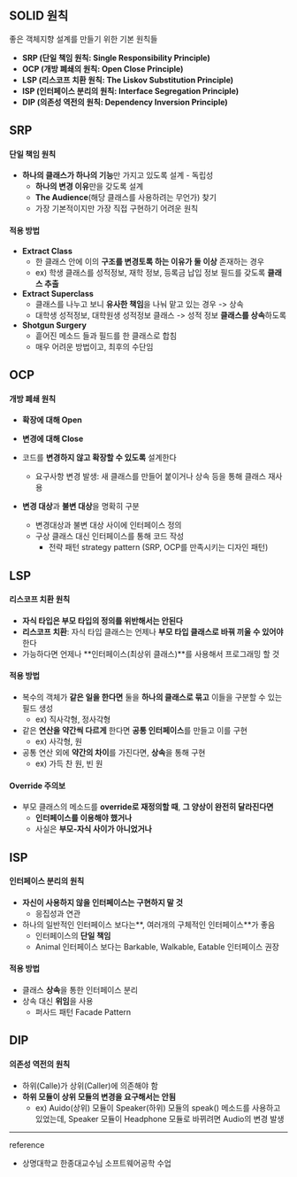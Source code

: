## SOLID 원칙

좋은 객체지향 설계를 만들기 위한 기본 원칙들

* **SRP (단일 책임 원칙: Single Responsibility Principle)**
* **OCP (개방 폐쇄의 원칙: Open Close Principle)**
* **LSP (리스코프 치환 원칙: The Liskov Substitution Principle)**
* **ISP (인터페이스 분리의 원칙: Interface Segregation Principle)**
* **DIP (의존성 역전의 원칙: Dependency Inversion Principle)**



## SRP

#### 단일 책임 원칙

* **하나의 클래스가 하나의 기능**만 가지고 있도록 설계 - 독립성
  *  **하나의 변경 이유**만을 갖도록 설계
    * **The Audience**(해당 클래스를 사용하려는 무언가) 찾기
  * 가장 기본적이지만 가장 직접 구현하기 어려운 원칙


#### 적용 방법

* **Extract Class**
  * 한 클래스 안에 이의 **구조를 변경토록 하는 이유가 둘 이상** 존재하는 경우
  * ex) 학생 클래스를 성적정보, 재학 정보, 등록금 납입 정보 필드를 갖도록 **클래스 추출**
* **Extract Superclass**
  * 클래스를 나누고 보니 **유사한 책임**을 나눠 맡고 있는 경우 -> 상속
  * 대학생 성적정보, 대학원생 성적정보 클래스 -> 성적 정보 **클래스를 상속**하도록
* **Shotgun Surgery**
  * 흩어진 메소드 들과 필드를 한 클래스로 합침
  * 매우 어려운 방법이고, 최후의 수단임

## OCP

#### 개방 폐쇄 원칙

* **확장에 대해 Open**

* **변경에 대해 Close**

* 코드를 **변경하지 않고 확장할 수 있도록** 설계한다
  * 요구사항 변경 발생: 새 클래스를 만들어 붙이거나 상속 등을 통해 클래스 재사용
* **변경 대상**과 **불변 대상**을 명확히 구분
  * 변경대상과 불변 대상 사이에 인터페이스 정의
  * 구상 클래스 대신 인터페이스를 통해 코드 작성
    * 전략 패턴 strategy pattern (SRP, OCP를 만족시키는 디자인 패턴)

##  LSP

#### 리스코프 치환 원칙

* **자식 타입은 부모 타입의 정의를 위반해서는 안된다**
* **리스코프 치환**: 자식 타입 클래스는 언제나 **부모 타입 클래스로 바꿔 끼울 수 있어야** 한다
* 가능하다면 언제나 **인터페이스(최상위 클래스)**를 사용해서 프로그래밍 할 것

#### 적용 방법

* 복수의 객체가 **같은 일을 한다면** 둘을 **하나의 클래스로 묶고** 이들을 구분할 수 있는 필드 생성
  * ex) 직사각형, 정사각형
* 같은 **연산을 약간씩 다르게** 한다면 **공통 인터페이스**를 만들고 이를 구현
  * ex) 사각형, 원
* 공통 연산 외에 **약간의 차이**를 가진다면, **상속**을 통해 구현
  * ex) 가득 찬 원, 빈 원

#### Override 주의보

* 부모 클래스의 메소드를 **override로 재정의할 때**, **그 양상이 완전히 달라진다면**
  * **인터페이스를 이용해야 했거나**
  * 사실은 **부모-자식 사이가 아니었거나**

## ISP

#### 인터페이스 분리의 원칙

* **자신이 사용하지 않을 인터페이스는 구현하지 말 것**
  * 응집성과 연관
* 하나의 일반적인 인터페이스 보다는**, 여러개의 구체적인 인터페이스**가 좋음
  * 인터페이스의 **단일 책임**
  * Animal 인터페이스 보다는 Barkable, Walkable, Eatable 인터페이스 권장

#### 적용 방법

* 클래스 **상속**을 통한 인터페이스 분리
* 상속 대신 **위임**을 사용
  * 퍼사드 패턴 Facade Pattern

## DIP

#### 의존성 역전의 원칙

* 하위(Calle)가 상위(Caller)에 의존해야 함
* **하위 모듈이 상위 모듈의 변경을 요구해서는 안됨**
  * ex) Auido(상위) 모듈이 Speaker(하위) 모듈의 speak() 메소드를 사용하고 있었는데, Speaker 모듈이 Headphone 모듈로 바뀌려면 Audio의 변경 발생

----

reference

* 상명대학교 한종대교수님 소프트웨어공학 수업